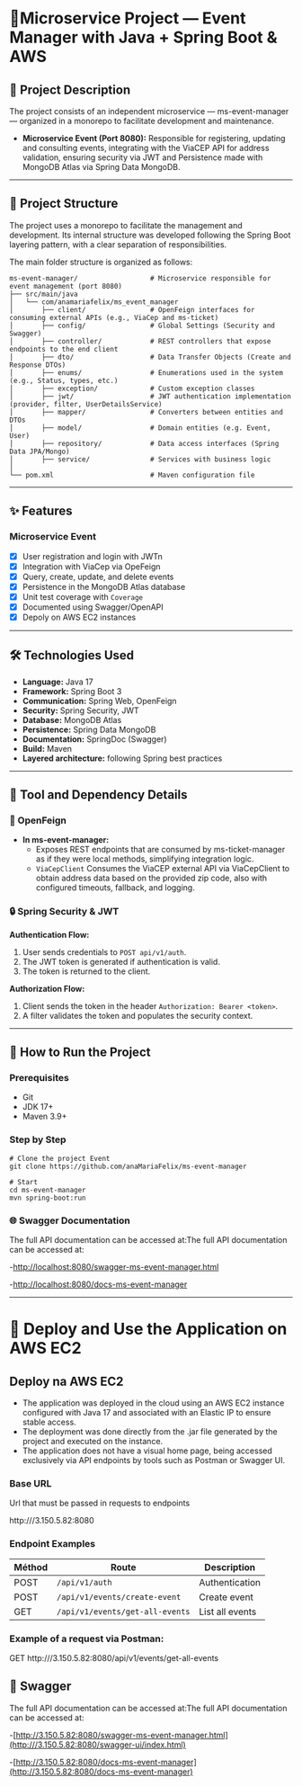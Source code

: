 # 📌Microservice Project — Event Manager with Java + Spring Boot & AWS

## 📝 Project Description

The project consists of an independent microservice — ms-event-manager — organized in a monorepo to facilitate development and maintenance.

- **Microservice Event (Port 8080):** Responsible for registering, updating and consulting events, integrating with the ViaCEP API for address validation, ensuring security via JWT and Persistence made with MongoDB Atlas via Spring Data MongoDB.

---

## 📂 Project Structure

The project uses a monorepo to facilitate the management and development.
Its internal structure was developed following the Spring Boot layering pattern, with a clear separation of responsibilities.

The main folder structure is organized as follows:

```
ms-event-manager/                  # Microservice responsible for event management (port 8080)
├── src/main/java
│   └── com/anamariafelix/ms_event_manager
│       ├── client/                # OpenFeign interfaces for consuming external APIs (e.g., ViaCep and ms-ticket)
│       ├── config/                # Global Settings (Security and Swagger)
│       ├── controller/            # REST controllers that expose endpoints to the end client
│       ├── dto/                   # Data Transfer Objects (Create and Response DTOs)
│       ├── enums/                 # Enumerations used in the system (e.g., Status, types, etc.)
│       ├── exception/             # Custom exception classes
│       ├── jwt/                   # JWT authentication implementation (provider, filter, UserDetailsService)
│       ├── mapper/                # Converters between entities and DTOs
│       ├── model/                 # Domain entities (e.g. Event, User)
│       ├── repository/            # Data access interfaces (Spring Data JPA/Mongo)
│       ├── service/               # Services with business logic
│
└── pom.xml                        # Maven configuration file

```
---
## ✨ Features

### Microservice Event
- [x] User registration and login with JWTn
- [x] Integration with ViaCep via OpeFeign
- [x] Query, create, update, and delete events
- [x] Persistence in the MongoDB Atlas database
- [x] Unit test coverage with `Coverage`
- [x] Documented using Swagger/OpenAPI
- [x] Depoly on AWS EC2 instances
---

## 🛠️ Technologies Used

- **Language:** Java 17
- **Framework:** Spring Boot 3
- **Communication:** Spring Web, OpenFeign
- **Security:** Spring Security, JWT
- **Database:** MongoDB Atlas
- **Persistence:** Spring Data MongoDB 
- **Documentation:** SpringDoc (Swagger)
- **Build:** Maven
- **Layered architecture:** following Spring best practices
---

## 🧩 Tool and Dependency Details

### 🔗 OpenFeign

- **In ms-event-manager:**
  - Exposes REST endpoints that are consumed by ms-ticket-manager as if they were local methods, simplifying integration logic.
  - `ViaCepClient` Consumes the ViaCEP external API via ViaCepClient to obtain address data based on the provided zip code, also with configured timeouts, fallback, and logging.


### 🔒 Spring Security & JWT

**Authentication Flow:**
1. User sends credentials to `POST api/v1/auth`.
2. The JWT token is generated if authentication is valid.
3. The token is returned to the client.

**Authorization Flow:**
1. Client sends the token in the header `Authorization: Bearer <token>`.
2. A filter validates the token and populates the security context.
---

## 🚀 How to Run the Project

### Prerequisites
- Git
- JDK 17+
- Maven 3.9+

### Step by Step

```
# Clone the project Event
git clone https://github.com/anaMariaFelix/ms-event-manager

# Start
cd ms-event-manager
mvn spring-boot:run

```
### 🌐 Swagger Documentation
The full API documentation can be accessed at:The full API documentation can be accessed at:

-[http://localhost:8080/swagger-ms-event-manager.html](http://localhost:8080/swagger-ui/index.html)

-[http://localhost:8080/docs-ms-event-manager](http://localhost:8080/docs-ms-event-manager)

---
# 🚀 Deploy and Use the Application on AWS EC2

## Deploy na AWS EC2
- The application was deployed in the cloud using an AWS EC2 instance configured with Java 17 and associated with an Elastic IP to ensure stable access.
- The deployment was done directly from the .jar file generated by the project and executed on the instance.
- The application does not have a visual home page, being accessed exclusively via API endpoints by tools such as Postman or Swagger UI.

### Base URL
Url that must be passed in requests to endpoints

http:///3.150.5.82:8080
  
### Endpoint Examples
| Méthod | Route                         | Description           |
| ------ | ------------------------------| ----------------------|
| POST   |`/api/v1/auth`                 | Authentication        | 
| POST   |`/api/v1/events/create-event`  | Create event          |
| GET    |`/api/v1/events/get-all-events`| List all events       |

### Example of a request via Postman:
GET http:///3.150.5.82:8080/api/v1/events/get-all-events

## 📜 Swagger 
The full API documentation can be accessed at:The full API documentation can be accessed at:

-[http://3.150.5.82:8080/swagger-ms-event-manager.html](http:///3.150.5.82:8080/swagger-ui/index.html)

-[http://3.150.5.82:8080/docs-ms-event-manager](http://3.150.5.82:8080/docs-ms-event-manager)
